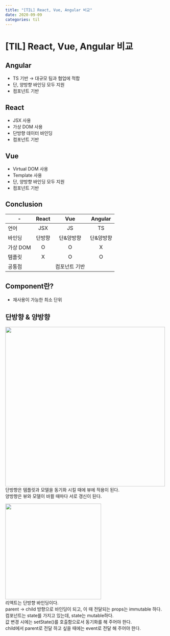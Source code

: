 ```yaml
---
title: "[TIL] React, Vue, Angular 비교"
date: 2020-09-09
categories: til
---
```


# [TIL] React, Vue, Angular 비교


## Angular
- TS 기반 &#8594; 대규모 팀과 협업에 적합
- 단, 양방향 바인딩 모두 지원
- 컴포넌트 기반

## React
- JSX 사용
- 가상 DOM 사용
- 단방향 데이터 바인딩
- 컴포넌트 기반

## Vue
- Virtual DOM 사용
- Template 사용
- 단, 양방향 바인딩 모두 지원
- 컴포넌트 기반

## Conclusion

|-|React|Vue|Angular|
|---|:-:|:-:|:-:|
|언어|JSX|JS|TS|
|바인딩|단방향|단&양방향|단&양방향|
|가상 DOM|O|O|X|
|템플릿|X|O|O|
|공통점||컴포넌트 기반|


## Component란?
- 재사용이 가능한 최소 단위

## 단방향 & 양방향
<image src="https://user-images.githubusercontent.com/41617388/92496044-97f62900-f232-11ea-966e-1432af599089.png" width=500><br>
단방향은 템플릿과 모델을 동기화 시킬 때에 뷰에 적용이 된다.<br>
양방향은 뷰와 모델이 바뀔 때마다 서로 갱신이 된다. <br>

<image src="https://user-images.githubusercontent.com/41617388/92496186-cb38b800-f232-11ea-8f5d-a4a3d0739fb8.png" width=300><br>
리액트는 단방향 바인딩이다.<br>
parent &#8594; child 방향으로 바인딩이 되고, 이 때 전달되는 props는 immutable 하다.<br>
컴포넌트는 state를 가지고 있는데, state는 mutable하다.<br>
값 변경 시에는 setState()를 호출함으로서 동기화를 해 주어야 한다.<br>
child에서 parent로 전달 하고 싶을 때에는 event로 전달 해 주어야 한다.<br>